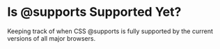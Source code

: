 # Is @supports Supported Yet?

Keeping track of when CSS @supports is fully supported by the current versions of all major browsers. 